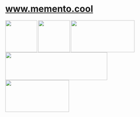 # www.memento.cool

<img src="https://upload.wikimedia.org/wikipedia/commons/9/95/Vue.js_Logo_2.svg" width="100" height="100" align="left">
<img src="https://upload.wikimedia.org/wikipedia/commons/d/d9/Node.js_logo.svg" width="100" height="100" align="left">
<img src="https://www.vectorlogo.zone/logos/expressjs/expressjs-ar21.svg" width="200" height="100">
<img src="https://upload.wikimedia.org/wikipedia/commons/e/eb/MongoDB_Logo.png" width="320" height="87">
<img src="https://greensock.com/uploads/set_resources_5/84c1e40ea0e759e3f1505eb1788ddf3c_greensock-logo.svg" width="200" height="100">
